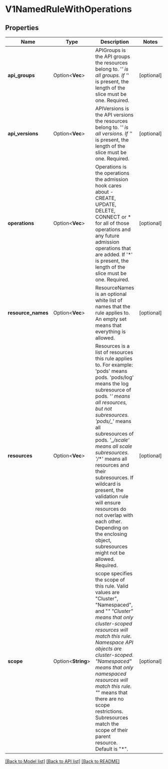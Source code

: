 # V1NamedRuleWithOperations

## Properties

Name | Type | Description | Notes
------------ | ------------- | ------------- | -------------
**api_groups** | Option<**Vec<String>**> | APIGroups is the API groups the resources belong to. '*' is all groups. If '*' is present, the length of the slice must be one. Required. | [optional]
**api_versions** | Option<**Vec<String>**> | APIVersions is the API versions the resources belong to. '*' is all versions. If '*' is present, the length of the slice must be one. Required. | [optional]
**operations** | Option<**Vec<String>**> | Operations is the operations the admission hook cares about - CREATE, UPDATE, DELETE, CONNECT or * for all of those operations and any future admission operations that are added. If '*' is present, the length of the slice must be one. Required. | [optional]
**resource_names** | Option<**Vec<String>**> | ResourceNames is an optional white list of names that the rule applies to.  An empty set means that everything is allowed. | [optional]
**resources** | Option<**Vec<String>**> | Resources is a list of resources this rule applies to.  For example: 'pods' means pods. 'pods/log' means the log subresource of pods. '*' means all resources, but not subresources. 'pods/_*' means all subresources of pods. '*_/scale' means all scale subresources. '*_/_*' means all resources and their subresources.  If wildcard is present, the validation rule will ensure resources do not overlap with each other.  Depending on the enclosing object, subresources might not be allowed. Required. | [optional]
**scope** | Option<**String**> | scope specifies the scope of this rule. Valid values are \"Cluster\", \"Namespaced\", and \"*\" \"Cluster\" means that only cluster-scoped resources will match this rule. Namespace API objects are cluster-scoped. \"Namespaced\" means that only namespaced resources will match this rule. \"*\" means that there are no scope restrictions. Subresources match the scope of their parent resource. Default is \"*\". | [optional]

[[Back to Model list]](../README.md#documentation-for-models) [[Back to API list]](../README.md#documentation-for-api-endpoints) [[Back to README]](../README.md)


